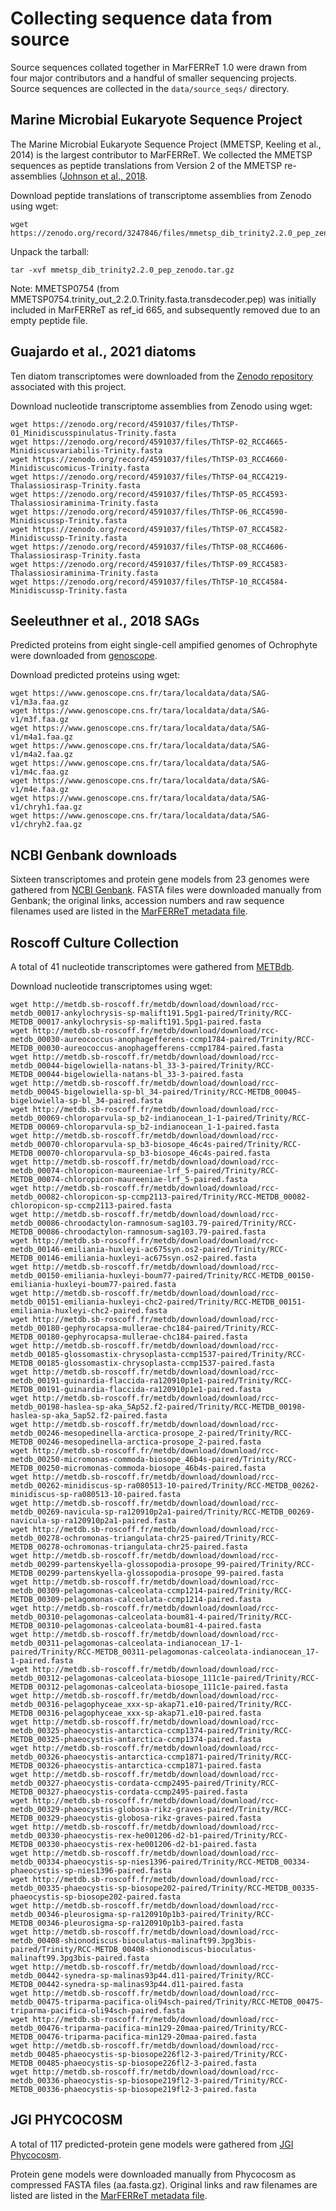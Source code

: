 
# Collecting sequence data from source

Source sequences collated together in MarFERReT 1.0 were drawn from four major contributors and a handful of smaller sequencing projects. Source sequences are collected in the `data/source_seqs/` directory. 

## Marine Microbial Eukaryote Sequence Project

The Marine Microbial Eukaryote Sequence Project (MMETSP, Keeling et al., 2014) is the largest contributor to MarFERReT. We collected the MMETSP sequences as peptide translations from Version 2 of the MMETSP re-assemblies ([Johnson et al., 2018](https://doi.org/10.5281/zenodo.740440).

Download peptide translations of transcriptome assemblies from Zenodo using wget:

```
wget https://zenodo.org/record/3247846/files/mmetsp_dib_trinity2.2.0_pep_zenodo.tar.gz
```

Unpack the tarball:

```
tar -xvf mmetsp_dib_trinity2.2.0_pep_zenodo.tar.gz
```

Note: MMETSP0754 (from MMETSP0754.trinity_out_2.2.0.Trinity.fasta.transdecoder.pep) was initially included in MarFERReT as ref_id 665, and subsequently removed due to an empty peptide file. 

## Guajardo et al., 2021 diatoms

Ten diatom transcriptomes were downloaded from the [Zenodo repository](https://doi.org/10.5281/zenodo.4591037) associated with this project.

Download nucleotide transcriptome assemblies from Zenodo using wget:

```
wget https://zenodo.org/record/4591037/files/ThTSP-01_Minidiscusspinulatus-Trinity.fasta
wget https://zenodo.org/record/4591037/files/ThTSP-02_RCC4665-Minidiscusvariabilis-Trinity.fasta
wget https://zenodo.org/record/4591037/files/ThTSP-03_RCC4660-Minidiscuscomicus-Trinity.fasta
wget https://zenodo.org/record/4591037/files/ThTSP-04_RCC4219-Thalassiosirasp-Trinity.fasta
wget https://zenodo.org/record/4591037/files/ThTSP-05_RCC4593-Thalassiosiraminima-Trinity.fasta
wget https://zenodo.org/record/4591037/files/ThTSP-06_RCC4590-Minidiscussp-Trinity.fasta
wget https://zenodo.org/record/4591037/files/ThTSP-07_RCC4582-Minidiscussp-Trinity.fasta
wget https://zenodo.org/record/4591037/files/ThTSP-08_RCC4606-Thalassiosirasp-Trinity.fasta
wget https://zenodo.org/record/4591037/files/ThTSP-09_RCC4583-Thalassiosiraminima-Trinity.fasta
wget https://zenodo.org/record/4591037/files/ThTSP-10_RCC4584-Minidiscussp-Trinity.fasta
```

## Seeleuthner et al., 2018 SAGs

Predicted proteins from eight single-cell ampified genomes of Ochrophyte were downloaded from [genoscope](https://www.genoscope.cns.fr/tara/).

Download predicted proteins using wget:
```
wget https://www.genoscope.cns.fr/tara/localdata/data/SAG-v1/m3a.faa.gz
wget https://www.genoscope.cns.fr/tara/localdata/data/SAG-v1/m3f.faa.gz
wget https://www.genoscope.cns.fr/tara/localdata/data/SAG-v1/m4a1.faa.gz
wget https://www.genoscope.cns.fr/tara/localdata/data/SAG-v1/m4a2.faa.gz
wget https://www.genoscope.cns.fr/tara/localdata/data/SAG-v1/m4c.faa.gz
wget https://www.genoscope.cns.fr/tara/localdata/data/SAG-v1/m4e.faa.gz
wget https://www.genoscope.cns.fr/tara/localdata/data/SAG-v1/chryh1.faa.gz
wget https://www.genoscope.cns.fr/tara/localdata/data/SAG-v1/chryh2.faa.gz
```

## NCBI Genbank downloads

Sixteen transcriptomes and protein gene models from 23 genomes were gathered from [NCBI Genbank](https://www.ncbi.nlm.nih.gov/genbank/). FASTA files were downloaded manually from Genbank; the original links, accession numbers and raw sequence filenames used are listed in the [MarFERReT metadata file](https://github.com/armbrustlab/marine_eukaryote_sequence_database/blob/sbedits/data/MarFERReT.v1.metadata.csv).

## Roscoff Culture Collection

A total of 41 nucleotide transcriptomes were gathered from [METBdb](http://metdb.sb-roscoff.fr/metdb/).

Download nucleotide transcriptomes using wget:
```
wget http://metdb.sb-roscoff.fr/metdb/download/download/rcc-metdb_00017-ankylochrysis-sp-malift191.5pg1-paired/Trinity/RCC-METDB_00017-ankylochrysis-sp-malift191.5pg1-paired.fasta
wget http://metdb.sb-roscoff.fr/metdb/download/download/rcc-metdb_00030-aureococcus-anophagefferens-ccmp1784-paired/Trinity/RCC-METDB_00030-aureococcus-anophagefferens-ccmp1784-paired.fasta
wget http://metdb.sb-roscoff.fr/metdb/download/download/rcc-metdb_00044-bigelowiella-natans-bl_33-3-paired/Trinity/RCC-METDB_00044-bigelowiella-natans-bl_33-3-paired.fasta
wget http://metdb.sb-roscoff.fr/metdb/download/download/rcc-metdb_00045-bigelowiella-sp-bl_34-paired/Trinity/RCC-METDB_00045-bigelowiella-sp-bl_34-paired.fasta
wget http://metdb.sb-roscoff.fr/metdb/download/download/rcc-metdb_00069-chloroparvula-sp_b2-indianocean_1-1-paired/Trinity/RCC-METDB_00069-chloroparvula-sp_b2-indianocean_1-1-paired.fasta
wget http://metdb.sb-roscoff.fr/metdb/download/download/rcc-metdb_00070-chloroparvula-sp_b3-biosope_46c4s-paired/Trinity/RCC-METDB_00070-chloroparvula-sp_b3-biosope_46c4s-paired.fasta
wget http://metdb.sb-roscoff.fr/metdb/download/download/rcc-metdb_00074-chloropicon-maureeniae-lrf_5-paired/Trinity/RCC-METDB_00074-chloropicon-maureeniae-lrf_5-paired.fasta
wget http://metdb.sb-roscoff.fr/metdb/download/download/rcc-metdb_00082-chloropicon-sp-ccmp2113-paired/Trinity/RCC-METDB_00082-chloropicon-sp-ccmp2113-paired.fasta
wget http://metdb.sb-roscoff.fr/metdb/download/download/rcc-metdb_00086-chroodactylon-ramnosum-sag103.79-paired/Trinity/RCC-METDB_00086-chroodactylon-ramnosum-sag103.79-paired.fasta
wget http://metdb.sb-roscoff.fr/metdb/download/download/rcc-metdb_00146-emiliania-huxleyi-ac675syn.os2-paired/Trinity/RCC-METDB_00146-emiliania-huxleyi-ac675syn.os2-paired.fasta
wget http://metdb.sb-roscoff.fr/metdb/download/download/rcc-metdb_00150-emiliania-huxleyi-boum77-paired/Trinity/RCC-METDB_00150-emiliania-huxleyi-boum77-paired.fasta
wget http://metdb.sb-roscoff.fr/metdb/download/download/rcc-metdb_00151-emiliania-huxleyi-chc2-paired/Trinity/RCC-METDB_00151-emiliania-huxleyi-chc2-paired.fasta
wget http://metdb.sb-roscoff.fr/metdb/download/download/rcc-metdb_00180-gephyrocapsa-mullerae-chc184-paired/Trinity/RCC-METDB_00180-gephyrocapsa-mullerae-chc184-paired.fasta
wget http://metdb.sb-roscoff.fr/metdb/download/download/rcc-metdb_00185-glossomastix-chrysoplasta-ccmp1537-paired/Trinity/RCC-METDB_00185-glossomastix-chrysoplasta-ccmp1537-paired.fasta
wget http://metdb.sb-roscoff.fr/metdb/download/download/rcc-metdb_00191-guinardia-flaccida-ra120910p1e1-paired/Trinity/RCC-METDB_00191-guinardia-flaccida-ra120910p1e1-paired.fasta
wget http://metdb.sb-roscoff.fr/metdb/download/download/rcc-metdb_00198-haslea-sp-aka_5Ap52.f2-paired/Trinity/RCC-METDB_00198-haslea-sp-aka_5ap52.f2-paired.fasta
wget http://metdb.sb-roscoff.fr/metdb/download/download/rcc-metdb_00246-mesopedinella-arctica-prosope_2-paired/Trinity/RCC-METDB_00246-mesopedinella-arctica-prosope_2-paired.fasta
wget http://metdb.sb-roscoff.fr/metdb/download/download/rcc-metdb_00250-micromonas-commoda-biosope_46b4s-paired/Trinity/RCC-METDB_00250-micromonas-commoda-biosope_46b4s-paired.fasta
wget http://metdb.sb-roscoff.fr/metdb/download/download/rcc-metdb_00262-minidiscus-sp-ra080513-10-paired/Trinity/RCC-METDB_00262-minidiscus-sp-ra080513-10-paired.fasta
wget http://metdb.sb-roscoff.fr/metdb/download/download/rcc-metdb_00269-navicula-sp-ra120910p2a1-paired/Trinity/RCC-METDB_00269-navicula-sp-ra120910p2a1-paired.fasta
wget http://metdb.sb-roscoff.fr/metdb/download/download/rcc-metdb_00278-ochromonas-triangulata-chr25-paired/Trinity/RCC-METDB_00278-ochromonas-triangulata-chr25-paired.fasta
wget http://metdb.sb-roscoff.fr/metdb/download/download/rcc-metdb_00299-partenskyella-glossopodia-prosope_99-paired/Trinity/RCC-METDB_00299-partenskyella-glossopodia-prosope_99-paired.fasta
wget http://metdb.sb-roscoff.fr/metdb/download/download/rcc-metdb_00309-pelagomonas-calceolata-ccmp1214-paired/Trinity/RCC-METDB_00309-pelagomonas-calceolata-ccmp1214-paired.fasta
wget http://metdb.sb-roscoff.fr/metdb/download/download/rcc-metdb_00310-pelagomonas-calceolata-boum81-4-paired/Trinity/RCC-METDB_00310-pelagomonas-calceolata-boum81-4-paired.fasta
wget http://metdb.sb-roscoff.fr/metdb/download/download/rcc-metdb_00311-pelagomonas-calceolata-indianocean_17-1-paired/Trinity/RCC-METDB_00311-pelagomonas-calceolata-indianocean_17-1-paired.fasta
wget http://metdb.sb-roscoff.fr/metdb/download/download/rcc-metdb_00312-pelagomonas-calceolata-biosope_111c1e-paired/Trinity/RCC-METDB_00312-pelagomonas-calceolata-biosope_111c1e-paired.fasta
wget http://metdb.sb-roscoff.fr/metdb/download/download/rcc-metdb_00316-pelagophyceae_xxx-sp-akap71.e10-paired/Trinity/RCC-METDB_00316-pelagophyceae_xxx-sp-akap71.e10-paired.fasta
wget http://metdb.sb-roscoff.fr/metdb/download/download/rcc-metdb_00325-phaeocystis-antarctica-ccmp1374-paired/Trinity/RCC-METDB_00325-phaeocystis-antarctica-ccmp1374-paired.fasta
wget http://metdb.sb-roscoff.fr/metdb/download/download/rcc-metdb_00326-phaeocystis-antarctica-ccmp1871-paired/Trinity/RCC-METDB_00326-phaeocystis-antarctica-ccmp1871-paired.fasta
wget http://metdb.sb-roscoff.fr/metdb/download/download/rcc-metdb_00327-phaeocystis-cordata-ccmp2495-paired/Trinity/RCC-METDB_00327-phaeocystis-cordata-ccmp2495-paired.fasta
wget http://metdb.sb-roscoff.fr/metdb/download/download/rcc-metdb_00329-phaeocystis-globosa-rikz-graves-paired/Trinity/RCC-METDB_00329-phaeocystis-globosa-rikz-graves-paired.fasta
wget http://metdb.sb-roscoff.fr/metdb/download/download/rcc-metdb_00330-phaeocystis-rex-he001206-d2-b1-paired/Trinity/RCC-METDB_00330-phaeocystis-rex-he001206-d2-b1-paired.fasta
wget http://metdb.sb-roscoff.fr/metdb/download/download/rcc-metdb_00334-phaeocystis-sp-nies1396-paired/Trinity/RCC-METDB_00334-phaeocystis-sp-nies1396-paired.fasta
wget http://metdb.sb-roscoff.fr/metdb/download/download/rcc-metdb_00335-phaeocystis-sp-biosope202-paired/Trinity/RCC-METDB_00335-phaeocystis-sp-biosope202-paired.fasta
wget http://metdb.sb-roscoff.fr/metdb/download/download/rcc-metdb_00346-pleurosigma-sp-ra120910p1b3-paired/Trinity/RCC-METDB_00346-pleurosigma-sp-ra120910p1b3-paired.fasta
wget http://metdb.sb-roscoff.fr/metdb/download/download/rcc-metdb_00408-shionodiscus-bioculatus-malinaft99.3pg3bis-paired/Trinity/RCC-METDB_00408-shionodiscus-bioculatus-malinaft99.3pg3bis-paired.fasta
wget http://metdb.sb-roscoff.fr/metdb/download/download/rcc-metdb_00442-synedra-sp-malinas93p44.d11-paired/Trinity/RCC-METDB_00442-synedra-sp-malinas93p44.d11-paired.fasta
wget http://metdb.sb-roscoff.fr/metdb/download/download/rcc-metdb_00475-triparma-pacifica-oli94sch-paired/Trinity/RCC-METDB_00475-triparma-pacifica-oli94sch-paired.fasta
wget http://metdb.sb-roscoff.fr/metdb/download/download/rcc-metdb_00476-triparma-pacifica-min129-20maa-paired/Trinity/RCC-METDB_00476-triparma-pacifica-min129-20maa-paired.fasta
wget http://metdb.sb-roscoff.fr/metdb/download/download/rcc-metdb_00485-phaeocystis-sp-biosope226fl2-3-paired/Trinity/RCC-METDB_00485-phaeocystis-sp-biosope226fl2-3-paired.fasta
wget http://metdb.sb-roscoff.fr/metdb/download/download/rcc-metdb_00336-phaeocystis-sp-biosope219fl2-3-paired/Trinity/RCC-METDB_00336-phaeocystis-sp-biosope219fl2-3-paired.fasta
```

## JGI PHYCOCOSM

A total of 117 predicted-protein gene models were gathered from [JGI Phycocosm](https://phycocosm.jgi.doe.gov/phycocosm/home).

Protein gene models were downloaded manually from Phycocosm as compressed FASTA files (aa.fasta.gz). Original links and raw filenames are listed are listed in the [MarFERReT metadata file](https://github.com/armbrustlab/marine_eukaryote_sequence_database/blob/sbedits/data/MarFERReT.v1.metadata.csv).

